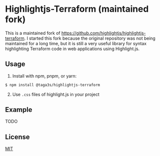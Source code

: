 # Highlightjs-Terraform (maintained fork)

This is a maintained fork of https://github.com/highlightjs/highlightjs-terraform. I started this fork because the original repository was not being maintained for a long time, but it is still a very useful library for syntax highlighting Terraform code in web applications using Highlight.js.

## Usage

1. Install with npm, pnpm, or yarn:

```bash
$ npm install @taga3s/highlightjs-terraform
```

2. Use `.css` files of highlight.js in your project

## Example

TODO

## License

[MIT](https://github.com/taga3s/highlightjs-terraform/blob/main/LICENSE)
